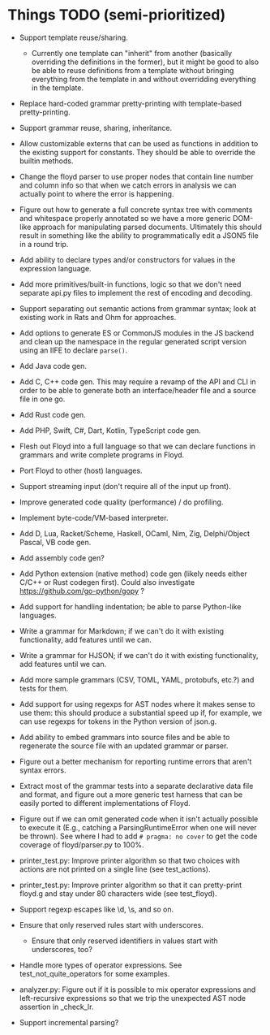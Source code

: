 # Things TODO (semi-prioritized)

* Support template reuse/sharing.
  - Currently one template can "inherit" from another (basically overriding
    the definitions in the former), but it might be good to also be able to
    reuse definitions from a template without bringing everything from the
    template in and without overridding everything in the template.

* Replace hard-coded grammar pretty-printing with template-based
  pretty-printing.

* Support grammar reuse, sharing, inheritance.

* Allow customizable externs that can be used as functions in addition
  to the existing support for constants. They should be able to override
  the builtin methods.

* Change the floyd parser to use proper nodes that contain line number and
  column info so that when we catch errors in analysis we can actually point
  to where the error is happening.

* Figure out how to generate a full concrete syntax tree with comments
  and whitespace properly annotated so we have a more generic DOM-like
  approach for manipulating parsed documents. Ultimately this should
  result in something like the ability to programmatically edit a
  JSON5 file in a round trip.

* Add ability to declare types and/or constructors for values in the
  expression language.

* Add more primitives/built-in functions, logic so that we don't need
  separate api.py files to implement the rest of encoding and decoding.

* Support separating out semantic actions from grammar syntax; look at
  existing work in Rats and Ohm for approaches.

* Add options to generate ES or CommonJS modules in the JS backend
  and clean up the namespace in the regular generated script version
  using an IIFE to declare `parse()`.

* Add Java code gen.

* Add C, C++ code gen. This may require a revamp of the API and CLI in order
  to be able to generate both an interface/header file and a source file
  in one go.

* Add Rust code gen.

* Add PHP, Swift, C#, Dart, Kotlin, TypeScript code gen.

* Flesh out Floyd into a full language so that we can declare functions
  in grammars and write complete programs in Floyd.

* Port Floyd to other (host) languages.

* Support streaming input (don't require all of the input up front).

* Improve generated code quality (performance) / do profiling.

* Implement byte-code/VM-based interpreter.

* Add D, Lua, Racket/Scheme, Haskell, OCaml, Nim, Zig, Delphi/Object Pascal,
  VB code gen.

* Add assembly code gen?

* Add Python extension (native method) code gen (likely needs either C/C++
  or Rust codegen first). Could also investigate
  https://github.com/go-python/gopy ?

* Add support for handling indentation; be able to parse Python-like
  languages.

* Write a grammar for Markdown; if we can't do it with existing
  functionality, add features until we can.

* Write a grammar for HJSON; if we can't do it with existing
  functionality, add features until we can.

* Add more sample grammars (CSV, TOML, YAML, protobufs, etc.?) and
  tests for them.

* Add support for using regexps for AST nodes where it makes sense
  to use them: this should produce a substantial speed up if, for
  example, we can use regexps for tokens in the Python version of
  json.g.

* Add ability to embed grammars into source files and be able to regenerate
  the source file with an updated grammar or parser.

* Figure out a better mechanism for reporting runtime errors that aren't
  syntax errors.

* Extract most of the grammar tests into a separate declarative data file
  and format, and figure out a more generic test harness that can be
  easily ported to different implementations of Floyd.

* Figure out if we can omit generated code when it isn't actually
  possible to execute it (E.g., catching a ParsingRuntimeError when one will
  never be thrown). See where I had to add `# pragma: no cover` to get the
  code coverage of floyd/parser.py to 100%.

* printer_test.py: Improve printer algorithm so that two choices with
  actions are not printed on a single line (see test_actions).

* printer_test.py: Improve printer algorithm so that it can pretty-print
  floyd.g and stay under 80 characters wide (see test_floyd).

* Support regexp escapes like \d, \s, and so on.

* Ensure that only reserved rules start with underscores.
  - Ensure that only reserved identifiers in values start with underscores,
    too?

* Handle more types of operator expressions. See test_not_quite_operators
  for some examples.

* analyzer.py: Figure out if it is possible to mix operator expressions and
  left-recursive expressions so that we trip the unexpected AST node
  assertion in _check_lr.

* Support incremental parsing?
